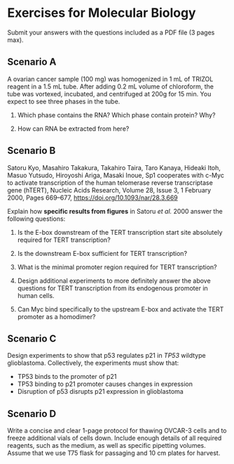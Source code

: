 # Exercises for Molecular Biology

Submit your answers with the questions included as a PDF file (3 pages max).

## Scenario A

A ovarian cancer sample (100 mg) was homogenized in 1 mL of TRIZOL reagent in a
1.5 mL tube. After adding 0.2 mL volume of chloroform, the tube was vortexed, 
incubated, and centrifuged at 200g for 15 min.
You expect to see three phases in the tube.

1. Which phase contains the RNA? Which phase contain protein? Why?

2. How can RNA be extracted from here?


## Scenario B

Satoru Kyo, Masahiro Takakura, Takahiro Taira, Taro Kanaya, Hideaki Itoh, Masuo Yutsudo, Hiroyoshi Ariga, Masaki Inoue, Sp1 cooperates with c-Myc to activate transcription of the human telomerase reverse transcriptase gene (hTERT), Nucleic Acids Research, Volume 28, Issue 3, 1 February 2000, Pages 669–677, https://doi.org/10.1093/nar/28.3.669

Explain how **specific results from figures** in Satoru *et al.* 2000 answer the following
questions:

1. Is the E-box downstream of the TERT transcription start site absolutely required 
   for TERT transcription?

2. Is the downstream E-box sufficient for TERT transcription?

3. What is the minimal promoter region required for TERT transcription?

4. Design additional experiments to more definitely answer the above questions 
   for TERT transcription from its endogenous promoter in human cells.

5. Can Myc bind specifically to the upstream E-box and activate the TERT
   promoter as a homodimer?


## Scenario C

Design experiments to show that p53 regulates p21 in *TP53* wildtype glioblastoma. Collectively, the experiments must show that:

- TP53 binds to the promoter of p21
- TP53 binding to p21 promoter causes changes in expression
- Disruption of p53 disrupts p21 expression in glioblastoma


## Scenario D

Write a concise and clear 1-page protocol for thawing OVCAR-3 cells and to freeze additional vials of cells down. Include enough details of all required reagents, such as the medium, as well as specific pipetting volumes. Assume that we use T75 flask for passaging and 10 cm plates for harvest.

